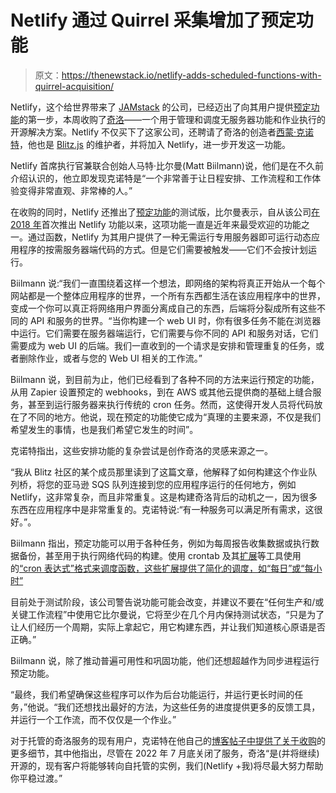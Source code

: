 # Netlify 通过 Quirrel 采集增加了预定功能

> 原文：<https://thenewstack.io/netlify-adds-scheduled-functions-with-quirrel-acquisition/>

Netlify，这个给世界带来了 [JAMstack](https://jamstack.org/) 的公司，已经迈出了向其用户提供[预定功能](https://ntl.fyi/sched-func)的第一步，本周收购了[奇洛](https://quirrel.dev/)——一个用于管理和调度无服务器功能和作业执行的开源解决方案。Netlify 不仅买下了这家公司，还聘请了奇洛的创造者[西蒙·克诺特](https://twitter.com/skn0tt)，他也是 [Blitz.js](https://blitzjs.com/) 的维护者，并将加入 Netlify，进一步开发这一功能。

Netlify 首席执行官兼联合创始人马特·比尔曼(Matt Biilmann)说，他们是在不久前介绍认识的，他立即发现克诺特是“一个非常善于让日程安排、工作流程和工作体验变得非常直观、非常棒的人。”

在收购的同时，Netlify 还推出了[预定功能](https://ntl.fyi/sched-func)的测试版，比尔曼表示，自从该公司[在 2018 年](https://thenewstack.io/netlify-embeds-serverless-functionality-web-app-development-platform/)首次推出 Netlify 功能以来，这项功能一直是近年来最受欢迎的功能之一。通过函数，Netlify 为其用户提供了一种无需运行专用服务器即可运行动态应用程序的按需服务器端代码的方式。但是它们需要被触发——它们不会按计划运行。

Biilmann 说:“我们一直围绕着这样一个想法，即网络的架构将真正开始从一个每个网站都是一个整体应用程序的世界，一个所有东西都生活在该应用程序中的世界，变成一个你可以真正将网络用户界面分离成自己的东西，后端将分裂成所有这些不同的 API 和服务的世界。“当你构建一个 web UI 时，你有很多任务不能在浏览器中运行。它们需要在服务器端运行，它们需要与你不同的 API 和服务对话，它们需要成为 web UI 的后端。我们一直收到的一个请求是安排和管理重复的任务，或者删除作业，或者与您的 Web UI 相关的工作流。”

Biilmann 说，到目前为止，他们已经看到了各种不同的方法来运行预定的功能，从用 Zapier 设置预定的 webhooks，到在 AWS 或其他云提供商的基础上缝合服务，甚至到运行服务器来执行传统的 cron 任务。然而，这使得开发人员将代码放在了不同的地方。他说，现在预定的功能使它成为“真理的主要来源，不仅是我们希望发生的事情，也是我们希望它发生的时间”。

克诺特指出，这些安排功能的复杂尝试是创作奇洛的灵感来源之一。

“我从 Blitz 社区的某个成员那里读到了这篇文章，他解释了如何构建这个作业队列桥，将您的亚马逊 SQS 队列连接到您的应用程序运行的任何地方，例如 Netlify，这非常复杂，而且非常重复。这是构建奇洛背后的动机之一，因为很多东西在应用程序中是非常重复的。克诺特说:“有一种服务可以满足所有需求，这很好。”。

Biilmann 指出，预定功能可以用于各种任务，例如为每周报告收集数据或执行数据备份，甚至用于执行网络代码的构建。使用 crontab 及其[扩展](https://man7.org/linux/man-pages/man5/crontab.5.html#EXTENSIONS)等工具使用的[“cron 表达式”格式来调度函数，这些扩展提供了简化的调度，如“每日”或“每小时”](https://man7.org/linux/man-pages/man5/crontab.5.html)

目前处于测试阶段，该公司警告说功能可能会改变，并建议不要在“任何生产和/或关键工作流程”中使用它比尔曼说，它将至少在几个月内保持测试状态，“只是为了让人们经历一个周期，实际上拿起它，用它构建东西，并让我们知道核心原语是否正确。”

Biilmann 说，除了推动普遍可用性和巩固功能，他们还想超越作为同步进程运行预定功能。

“最终，我们希望确保这些程序可以作为后台功能运行，并运行更长时间的任务，”他说。“我们还想找出最好的方法，为这些任务的进度提供更多的反馈工具，并运行一个工作流，而不仅仅是一个作业。”

对于托管的奇洛服务的现有用户，克诺特在他自己的[博客帖子中提供了关于收购](https://dev.to/quirrel/quirrel-is-acquired-and-i-am-joining-netlify-dha)的更多细节，其中他指出，尽管在 2022 年 7 月底关闭了服务，奇洛“是(并将继续)开源的，现有客户将能够转向自托管的实例，我们(Netlify +我)将尽最大努力帮助你平稳过渡。”

<svg xmlns:xlink="http://www.w3.org/1999/xlink" viewBox="0 0 68 31" version="1.1"><title>Group</title> <desc>Created with Sketch.</desc></svg>